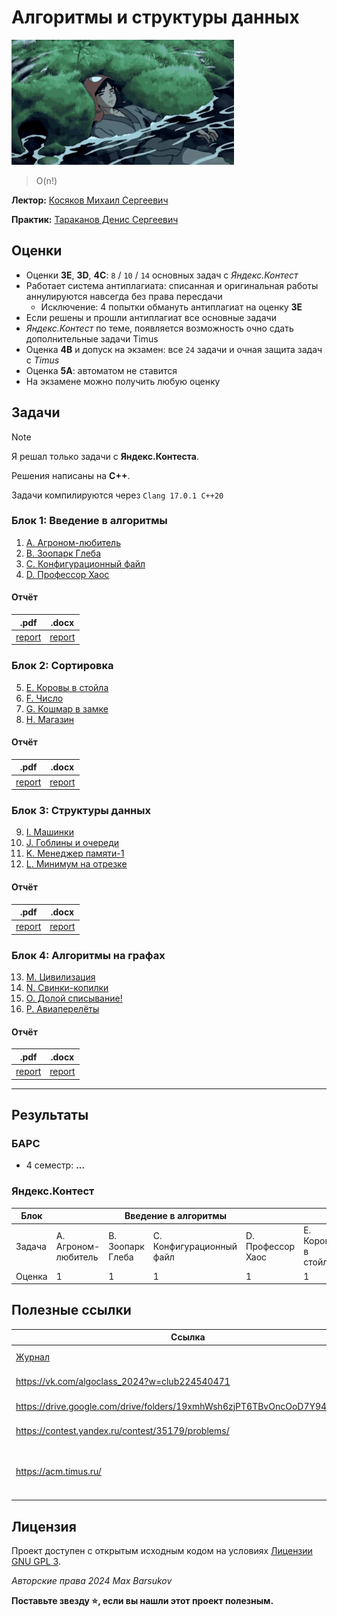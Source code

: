 # Алгоритмы и структуры данных

<img alt="dead-lofi" src="https://github.com/maxbarsukov/itmo/blob/master/.docs/dead-lofi.gif" height="200">

> O(n!)

**Лектор:** [Косяков Михаил Сергеевич](https://my.itmo.ru/persons/139799)

**Практик:** [Тараканов Денис Сергеевич](https://my.itmo.ru/persons/173960)

## Оценки

- Оценки **3E**, **3D**, **4C**: `8` / `10` / `14` основных задач с *Яндекс.Контест*
- Работает система антиплагиата: списанная и оригинальная работы аннулируются навсегда без права пересдачи
    - Исключение: 4 попытки обмануть антиплагиат на оценку **3Е**
- Если решены и прошли антиплагиат все основные задачи
- *Яндекс.Контест* по теме, появляется возможность очно сдать дополнительные задачи Timus
- Оценка **4B** и допуск на экзамен: все `24` задачи и очная защита задач с *Timus*
- Оценка **5A**: автоматом не ставится
- На экзамене можно получить любую оценку

## Задачи

> [!NOTE]
> Я решал только задачи с **Яндекс.Контеста**.
> 
> Решения написаны на **C++**.
> 
> Задачи компилируются через `Clang 17.0.1 C++20`

### Блок 1: Введение в алгоритмы

1. [A. Агроном-любитель](./обязательные%20задачи/A.%20Агроном-любитель)
2. [B. Зоопарк Глеба](./обязательные%20задачи/B.%20Зоопарк%20Глеба)
3. [C. Конфигурационный файл](./обязательные%20задачи/C.%20Конфигурационный%20файл)
4. [D. Профессор Хаос](./обязательные%20задачи/D.%20Профессор%20Хаос)

#### Отчёт
|.pdf|.docx|
|-|-|
| [report](./обязательные%20задачи/docs/P3215.Барсуков%20Максим%20Андреевич.ABCD.docx) | [report](./обязательные%20задачи/docs/P3215.Барсуков%20Максим%20Андреевич.ABCD.pdf) |


### Блок 2: Сортировка

5. [E. Коровы в стойла](./обязательные%20задачи/E.%20Коровы%20в%20стойла)
6. [F. Число](./обязательные%20задачи/F.%20Число)
7. [G. Кошмар в замке](./обязательные%20задачи/G.%20Кошмар%20в%20замке)
8. [H. Магазин](./обязательные%20задачи/H.%20Магазин)

#### Отчёт
|.pdf|.docx|
|-|-|
| [report](./обязательные%20задачи/docs/P3215.Барсуков%20Максим%20Андреевич.EFGH.docx) | [report](./обязательные%20задачи/docs/P3215.Барсуков%20Максим%20Андреевич.EFGH.pdf) |


### Блок 3: Структуры данных

9. [I. Машинки](./обязательные%20задачи/I.%20Машинки)
10. [J. Гоблины и очереди](./обязательные%20задачи/J.%20Гоблины%20и%20очереди)
11. [K. Менеджер памяти-1](./обязательные%20задачи/K.%20Менеджер%20памяти-1)
12. [L. Минимум на отрезке](./обязательные%20задачи/L.%20Минимум%20на%20отрезке)

#### Отчёт
|.pdf|.docx|
|-|-|
| [report](./обязательные%20задачи/docs/P3215.Барсуков%20Максим%20Андреевич.IJKL.docx) | [report](./обязательные%20задачи/docs/P3215.Барсуков%20Максим%20Андреевич.IJKL.pdf) |


### Блок 4: Алгоритмы на графах

13. [M. Цивилизация](./обязательные%20задачи/M.%20Цивилизация)
14. [N. Свинки-копилки](./обязательные%20задачи/N.%20Свинки-копилки)
15. [O. Долой списывание!](./обязательные%20задачи/O.%20Долой%20списывание!)
16. [P. Авиаперелёты](./обязательные%20задачи/P.%20Авиаперелёты)

#### Отчёт
|.pdf|.docx|
|-|-|
| [report](./обязательные%20задачи/docs/P3215.Барсуков%20Максим%20Андреевич.MNOP.docx) | [report](./обязательные%20задачи/docs/P3215.Барсуков%20Максим%20Андреевич.MNOP.pdf) |


---

## Результаты

### БАРС

- 4 семестр: **...**

### Яндекс.Контест

<table>
    <thead>
        <tr>
            <th>Блок</th>
            <th colspan=4>Введение в алгоритмы</th>
            <th colspan=4>Сортировка</th>
            <th colspan=4>Структуры данных</th>
            <th colspan=4>Алгоритмы на графах</th>
        </tr>
    </thead>
    <tbody>
        <tr>
            <td>Задача</td>
            <td>A. Агроном-любитель</td>
            <td>B. Зоопарк Глеба</td>
            <td>C. Конфигурационный файл</td>
            <td>D. Профессор Хаос</td>
            <td>E. Коровы в стойла</td>
            <td>F. Число</td>
            <td>G. Кошмар в замке</td>
            <td>H. Магазин</td>
            <td>I. Машинки</td>
            <td>J. Гоблины и очереди</td>
            <td>K. Мененджер памяти-1</td>
            <td>L. Минимум на отрезке</td>
            <td>M. Цивилизация</td>
            <td>N. Свинки-копилки</td>
            <td>O. Долой списывание!</td>
            <td>P. Авиаперелёты</td>
        </tr>
        <tr>
            <td>Оценка</td>
            <td>1</td>
            <td>1</td>
            <td>1</td>
            <td>1</td>
            <td>1</td>
            <td>1</td>
            <td>1</td>
            <td>1</td>
            <td>1</td>
            <td>1</td>
            <td>1</td>
            <td>1</td>
            <td>1</td>
            <td>1</td>
            <td>1</td>
            <td>1</td>
        </tr>
    </tbody>
</table>


## Полезные ссылки

| Ссылка | Описание |
| --- | --- |
| [Журнал](https://docs.google.com/spreadsheets/d/1_Vozd6MMAwertVP0M9M3tGCpY1nvXpYkFHdcv9ohngU/edit#gid=662727099) | Журнал (весна 2024) |
| https://vk.com/algoclass_2024?w=club224540471 | Группа в ВК 2024 |
| https://drive.google.com/drive/folders/19xmhWsh6zjPT6TBvOncOoD7Y94hATKK7 | Слайды лекций 2024 |
| https://contest.yandex.ru/contest/35179/problems/ | Задачи на *Яндекс.Контест* |
| https://acm.timus.ru/ | Задачи на оценки **4B**/**5A** (Регистрация: `vtalgo24_## (фамилия_isu_id)`) |


## Лицензия <a name="license"></a>

Проект доступен с открытым исходным кодом на условиях [Лицензии GNU GPL 3](https://opensource.org/license/gpl-3-0/).

*Авторские права 2024 Max Barsukov*

**Поставьте звезду :star:, если вы нашли этот проект полезным.**

